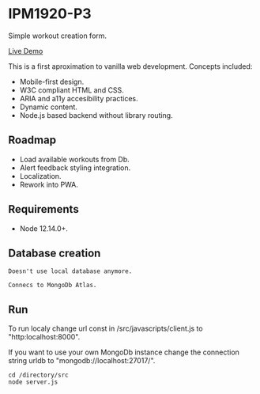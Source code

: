 # IPM1920-P3
Simple workout creation form.


[Live Demo](https://ipm1920-p3.herokuapp.com/)

This is a first aproximation to vanilla web development. Concepts included:

- Mobile-first design.
- W3C compliant HTML and CSS.
- ARIA and a11y accesibility practices.
- Dynamic content.
- Node.js based backend without library routing.
	

## Roadmap
- Load available workouts from Db.
- Alert feedback styling integration.
- Localization.
- Rework into PWA.

## Requirements

- Node 12.14.0+. 

## Database creation

```
Doesn't use local database anymore.

Connecs to MongoDb Atlas.
```

## Run
To run localy change url const in /src/javascripts/client.js to "http:localhost:8000".

If you want to use your own MongoDb instance change the connection string urldb to "mongodb://localhost:27017/<databaseName>".
```
cd /directory/src
node server.js
```
